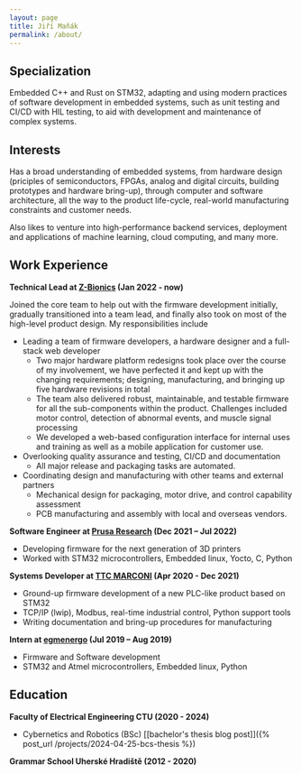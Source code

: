 ```yaml
---
layout: page
title: Jiří Maňák
permalink: /about/
---
```


## Specialization

Embedded C++ and Rust on STM32, adapting and using modern practices of software development in embedded systems, such as unit testing and CI/CD with HIL testing, to aid with development and maintenance of complex systems.

## Interests

Has a broad understanding of embedded systems, from hardware design (priciples of semiconductors, FPGAs, analog and digital circuits, building prototypes and hardware bring-up), through computer and software architecture, all the way to the product life-cycle, real-world manufacturing constraints and customer needs.

Also likes to venture into high-performance backend services, deployment and applications of machine learning, cloud computing, and many more.

## Work Experience

__Technical Lead at [Z-Bionics](https://www.z-bionics.com/) (Jan 2022 - now)__

Joined the core team to help out with the firmware development initially, gradually transitioned into a team lead, and finally also took on most of the high-level product design. My responsibilities include

- Leading a team of firmware developers, a hardware designer and a full-stack web developer
    - Two major hardware platform redesigns took place over the course of my involvement, we have perfected it and kept up with the changing requirements; designing, manufacturing, and bringing up five hardware revisions in total
    - The team also delivered robust, maintainable, and testable firmware for all the sub-components within the product. Challenges included motor control, detection of abnormal events, and muscle signal processing
    - We developed a web-based configuration interface for internal uses and training as well as a mobile application for customer use.
- Overlooking quality assurance and testing, CI/CD and documentation
    - All major release and packaging tasks are automated.
- Coordinating design and manufacturing with other teams and external partners
    - Mechanical design for packaging, motor drive, and control capability assessment
    - PCB manufacturing and assembly with local and overseas vendors.

<!-- The electronics need to conform to the specific requirements of the product, which is built unique for each customer. The tech needs to get out of the way of mechanical parts, to keep the aesthetics and rigidity, while working with tight power and space constraints. With each iteration we managed to better integrate the design, optimize for assembly, increase observability of anomalies and decrease the power consumption. -->


__Software Engineer at [Prusa Research](https://www.prusa3d.com/) (Dec 2021 – Jul 2022)__

- Developing firmware for the next generation of 3D printers
- Worked with STM32 microcontrollers, Embedded linux, Yocto, C, Python


__Systems Developer at [TTC MARCONI](https://ttc-marconi.com/) (Apr 2020 - Dec 2021)__

- Ground-up firmware development of a new PLC-like product based on STM32
- TCP/IP (lwip), Modbus, real-time industrial control, Python support tools
- Writing documentation and bring-up procedures for manufacturing


__Intern at [egmenergo](https://www.egmenergo.cz/) (Jul 2019 – Aug 2019)__

- Firmware and Software development
- STM32 and Atmel microcontrollers, Embedded linux, Python


## Education

__Faculty of Electrical Engineering CTU (2020 - 2024)__
- Cybernetics and Robotics (BSc) [[bachelor's thesis blog post]]({% post_url /projects/2024-04-25-bcs-thesis %})


__Grammar School Uherské Hradiště (2012 - 2020)__


